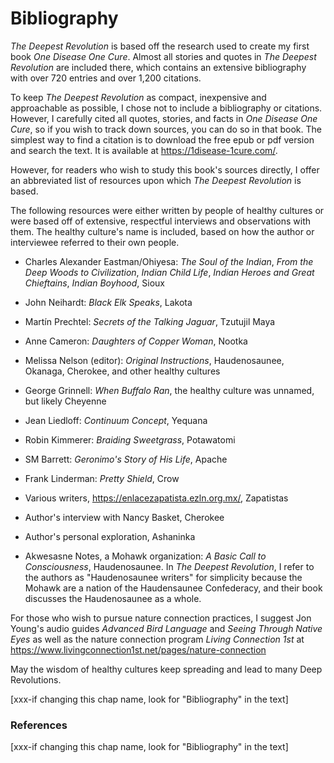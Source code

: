 # Bibliography

_The Deepest Revolution_ is based off the research used to create my first book _One Disease One Cure_. Almost all stories and quotes in _The Deepest Revolution_ are included there, which contains an extensive bibliography with over 720 entries and over 1,200 citations.

To keep _The Deepest Revolution_ as compact, inexpensive and approachable as possible, I chose not to include a bibliography or citations. However, I carefully cited all quotes, stories, and facts in _One Disease One Cure_, so if you wish to track down sources, you can do so in that book. The simplest way to find a citation is to download the free epub or pdf version and search the text. It is available at https://1disease-1cure.com/.

However, for readers who wish to study this book's sources directly, I offer an abbreviated list of resources upon which _The Deepest Revolution_ is based.

The following resources were either written by people of healthy cultures or were based off of extensive, respectful interviews and observations with them. The healthy culture's name is included, based on how the author or interviewee referred to their own people.

* Charles Alexander Eastman/Ohiyesa: _The Soul of the Indian_, _From the Deep Woods to Civilization_, _Indian Child Life_, _Indian Heroes and Great Chieftains_, _Indian Boyhood_, Sioux

* John Neihardt: _Black Elk Speaks_, Lakota

* Martín Prechtel: _Secrets of the Talking Jaguar_, Tzutujil Maya

* Anne Cameron: _Daughters of Copper Woman_, Nootka

* Melissa Nelson (editor): _Original Instructions_, Haudenosaunee, Okanaga, Cherokee, and other healthy cultures

* George Grinnell: _When Buffalo Ran_, the healthy culture was unnamed, but likely Cheyenne

* Jean Liedloff: _Continuum Concept_, Yequana

* Robin Kimmerer: _Braiding Sweetgrass_, Potawatomi

* SM Barrett: _Geronimo's Story of His Life_, Apache

* Frank Linderman: _Pretty Shield_, Crow

* Various writers, https://enlacezapatista.ezln.org.mx/, Zapatistas

* Author's interview with Nancy Basket, Cherokee

* Author's personal exploration, Ashaninka

* Akwesasne Notes, a Mohawk organization: _A Basic Call to Consciousness_, Haudenosaunee. In _The Deepest Revolution_, I refer to the authors as "Haudenosaunee writers" for simplicity because the Mohawk are a nation of the Haudensaunee Confederacy, and their book discusses the Haudenosaunee as a whole.

For those who wish to pursue nature connection practices, I suggest Jon Young's audio guides _Advanced Bird Language_ and _Seeing Through Native Eyes_ as well as the nature connection program _Living Connection 1st_ at https://www.livingconnection1st.net/pages/nature-connection

May the wisdom of healthy cultures keep spreading and lead to many Deep Revolutions.

[xxx-if changing this chap name, look for "Bibliography" in the text]

<div style="break-after:page"></div>

### References

[xxx-if changing this chap name, look for "Bibliography" in the text]

